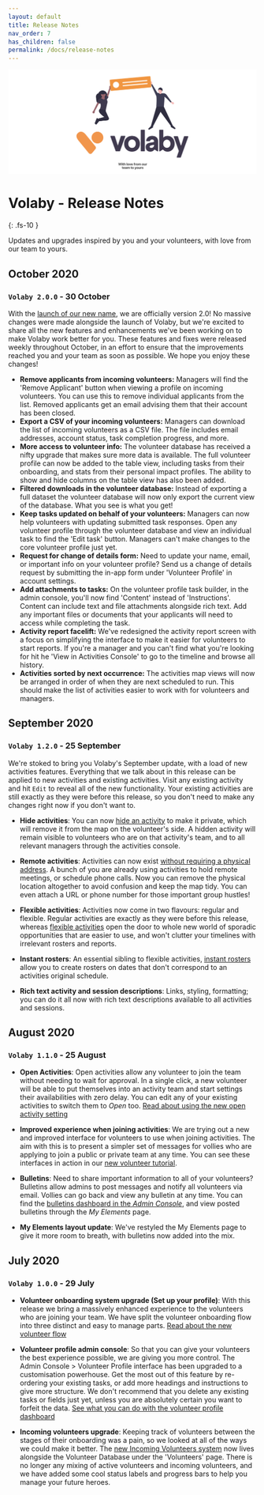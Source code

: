 ```yaml
---
layout: default
title: Release Notes
nav_order: 7
has_children: false
permalink: /docs/release-notes
---
```


![Location of the edit roster button](./assets/volaby.release-notes-header.png)

# Volaby - Release Notes
{: .fs-10 }

Updates and upgrades inspired by you and your volunteers, with love from our team to yours.

## October 2020

### `Volaby 2.0.0` - 30 October

With the [launch of our new name](https://volaby.org/volaby-is-the-new-campfire/), we are officially version 2.0! No massive changes were made alongside the launch of Volaby, but we're excited to share all the new features and enhancements we've been working on to make Volaby work better for you. These features and fixes were released weekly throughout October, in an effort to ensure that the improvements reached you and your team as soon as possible. We hope you enjoy these changes!

- **Remove applicants from incoming volunteers:** Managers will find the 'Remove Applicant' button when viewing a profile on incoming volunteers. You can use this to remove individual applicants from the list. Removed applicants get an email advising them that their account has been closed.
- **Export a CSV of your incoming volunteers:** Managers can download the list of incoming volunteers as a CSV file. The file includes email addresses, account status, task completion progress, and more.
- **More access to volunteer info:** The volunteer database has received a nifty upgrade that makes sure more data is available. The full volunteer profile can now be added to the table view, including tasks from their onboarding, and stats from their personal impact profiles. The ability to show and hide columns on the table view has also been added.
- **Filtered downloads in the volunteer database:** Instead of exporting a full dataset the volunteer database will now only export the current view of the database. What you see is what you get!
- **Keep tasks updated on behalf of your volunteers:** Managers can now help volunteers with updating submitted task responses. Open any volunteer profile through the volunteer database and view an individual task to find the 'Edit task' button. Managers can't make changes to the core volunteer profile just yet.
- **Request for change of details form:** Need to update your name, email, or important info on your volunteer profile? Send us a change of details request by submitting the in-app form under 'Volunteer Profile' in account settings.
- **Add attachments to tasks:** On the volunteer profile task builder, in the admin console, you'll now find 'Content' instead of 'Instructions'. Content can include text and file attachments alongside rich text. Add any important files or documents that your applicants will need to access while completing the task.
- **Activity report facelift:** We've redesigned the activity report screen with a focus on simplifying the interface to make it easier for volunteers to start reports. If you're a manager and you can't find what you're looking for hit he 'View in Activities Console' to go to the timeline and browse all history.
- **Activities sorted by next occurrence:** The activities map views will now be arranged in order of when they are next scheduled to run. This should make the list of activities easier to work with for volunteers and managers.

## September 2020

### `Volaby 1.2.0` - 25 September

We're stoked to bring you Volaby's September update, with a load of new activities features. Everything that we talk about in this release can be applied to new activities and existing activities. Visit any existing activity and hit `Edit` to reveal all of the new functionality. Your existing activities are still exactly as they were before this release, so you don't need to make any changes right now if you don't want to.

- **Hide activities**: You can now [hide an activity](https://guide.volaby.org/docs/managers/creating-an-activity/#privacy-settings) to make it private, which will remove it from the map on the volunteer's side. A hidden activity will remain visible to volunteers who are on that activity's team, and to all relevant managers through the activities console.

- **Remote activities**: Activities can now exist [without requiring a physical address](https://guide.volaby.org/docs/managers/creating-an-activity/#location). A bunch of you are already using activities to hold remote meetings, or schedule phone calls. Now you can remove the physical location altogether to avoid confusion and keep the map tidy. You can even attach a URL or phone number for those important group hustles!

- **Flexible activities**: Activities now come in two flavours: regular and flexible. Regular activities are exactly as they were before this release, whereas [flexible activities](https://guide.volaby.org/docs/managers/creating-an-activity/#activity-type) open the door to whole new world of sporadic opportunities that are easier to use, and won't clutter your timelines with irrelevant rosters and reports.

- **Instant rosters**: An essential sibling to flexible activities, [instant rosters](https://guide.volaby.org/docs/managers/create-an-instant-roster/) allow you to create rosters on dates that don't correspond to an activities original schedule.

- **Rich text activity and session descriptions**: Links, styling, formatting; you can do it all now with rich text descriptions available to all activities and sessions.

## August 2020

### `Volaby 1.1.0` - 25 August

- **Open Activities**: Open activities allow any volunteer to join the team without needing to wait for approval. In a single click, a new volunteer will be able to put themselves into an activity team and start settings their availabilities with zero delay. You can edit any of your existing activities to switch them to _Open_ too. [Read about using the new open activity setting](https://guide.volaby.org/docs/managers/creating-an-activity/)

- **Improved experience when joining activities**: We are trying out a new and improved interface for volunteers to use when joining activities. The aim with this is to present a simpler set of messages for vollies who are applying to join a public or private team at any time. You can see these interfaces in action in our [new volunteer tutorial](https://guide.volaby.org/docs/volunteers/applying-to-join-a-team/#finding-an-activity).

- **Bulletins**: Need to share important information to all of your volunteers? Bulletins allow admins to post messages and notify all volunteers via email. Vollies can go back and view any bulletin at any time. You can find the [bulletins dashboard in the _Admin Console_](https://guide.volaby.org/docs/managers/posting-updates-with-bulletins/), and view posted bulletins through the _My Elements_ page.

- **My Elements layout update**: We've restyled the My Elements page to give it more room to breath, with bulletins now added into the mix.

## July 2020

### `Volaby 1.0.0` - 29 July

- **Volunteer onboarding system upgrade (Set up your profile)**: With this release we bring a massively enhanced experience to the volunteers who are joining your team. We have split the volunteer onboarding flow into three distinct and easy to manage parts. [Read about the new volunteer flow](https://guide.volaby.org/docs/managers/configuring-your-onboarding-flow/)

- **Volunteer profile admin console**: So that you can give your volunteers the best experience possible, we are giving you more control. The Admin Console > Volunteer Profile interface has been upgraded to a customisation powerhouse. Get the most out of this feature by re-ordering your existing tasks, or add more headings and instructions to give more structure. We don't recommend that you delete any existing tasks or fields just yet, unless you are absolutely certain you want to forfeit the data. [See what you can do with the volunteer profile dashboard](https://guide.volaby.org/docs/managers/configuring-your-onboarding-flow/#creating-a-task)

- **Incoming volunteers upgrade**: Keeping track of volunteers between the stages of their onboarding was a pain, so we looked at all of the ways we could make it better. The [new Incoming Volunteers system](https://guide.volaby.org/docs/managers/tracking-onboarding-with-incoming-volunteers/) now lives alongside the Volunteer Database under the 'Volunteers' page. There is no longer any mixing of active volunteers and incoming volunteers, and we have added some cool status labels and progress bars to help you manage your future heroes.
